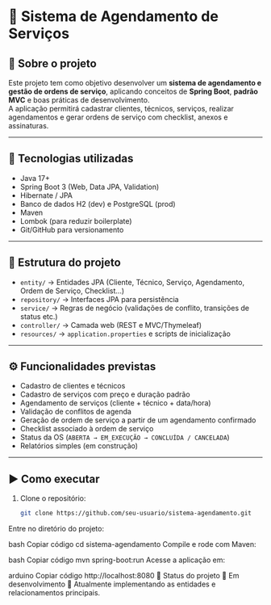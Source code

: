 # 📅 Sistema de Agendamento de Serviços

## 📖 Sobre o projeto
Este projeto tem como objetivo desenvolver um **sistema de agendamento e gestão de ordens de serviço**, aplicando conceitos de **Spring Boot**, **padrão MVC** e boas práticas de desenvolvimento.  
A aplicação permitirá cadastrar clientes, técnicos, serviços, realizar agendamentos e gerar ordens de serviço com checklist, anexos e assinaturas.

---

## 🚀 Tecnologias utilizadas
- Java 17+
- Spring Boot 3 (Web, Data JPA, Validation)
- Hibernate / JPA
- Banco de dados H2 (dev) e PostgreSQL (prod)
- Maven
- Lombok (para reduzir boilerplate)
- Git/GitHub para versionamento

---

## 📂 Estrutura do projeto
- `entity/` → Entidades JPA (Cliente, Técnico, Serviço, Agendamento, Ordem de Serviço, Checklist…)  
- `repository/` → Interfaces JPA para persistência  
- `service/` → Regras de negócio (validações de conflito, transições de status etc.)  
- `controller/` → Camada web (REST e MVC/Thymeleaf)  
- `resources/` → `application.properties` e scripts de inicialização  

---

## ⚙️ Funcionalidades previstas
- Cadastro de clientes e técnicos  
- Cadastro de serviços com preço e duração padrão  
- Agendamento de serviços (cliente + técnico + data/hora)  
- Validação de conflitos de agenda  
- Geração de ordem de serviço a partir de um agendamento confirmado  
- Checklist associado à ordem de serviço  
- Status da OS (`ABERTA → EM_EXECUÇÃO → CONCLUÍDA / CANCELADA`)  
- Relatórios simples (em construção)

---

## ▶️ Como executar
1. Clone o repositório:
   ```bash
   git clone https://github.com/seu-usuario/sistema-agendamento.git
Entre no diretório do projeto:

bash
Copiar código
cd sistema-agendamento
Compile e rode com Maven:

bash
Copiar código
mvn spring-boot:run
Acesse a aplicação em:

arduino
Copiar código
http://localhost:8080
📌 Status do projeto
🚧 Em desenvolvimento 🚧
Atualmente implementando as entidades e relacionamentos principais.
